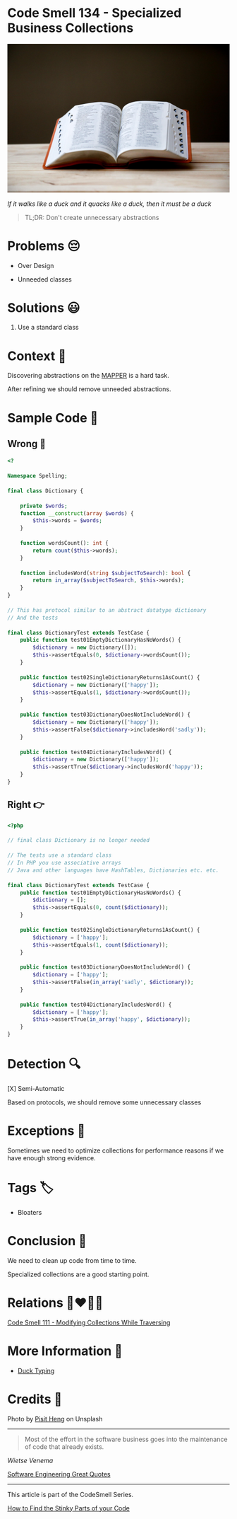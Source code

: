 # Code Smell 134 - Specialized Business Collections

![Code Smell 134 - Specialized Business Collections](Code%20Smell%20134%20-%20Specialized%20Business%20Collections.jpg)

*If it walks like a duck and it quacks like a duck, then it must be a duck*

> TL;DR: Don't create unnecessary abstractions

# Problems 😔 

- Over Design

- Unneeded classes

# Solutions 😃

1. Use a standard class

# Context 💬

Discovering abstractions on the [MAPPER](https://github.com/mcsee/Software-Design-Articles/tree/main/Articles/Theory/What%20is%20(wrong%20with)%20software/readme.md) is a hard task.

After refining we should remove unneeded abstractions.

# Sample Code 📖

## Wrong 🚫

<!-- [Gist Url](https://gist.github.com/mcsee/6e4e3684bbb29379a6bf30f4a00a2c7f) -->

```php
<?

Namespace Spelling;

final class Dictionary {

    private $words;
    function __construct(array $words) {
        $this->words = $words;
    }

    function wordsCount(): int {
        return count($this->words);
    }

    function includesWord(string $subjectToSearch): bool {
        return in_array($subjectToSearch, $this->words);
    }
}

// This has protocol similar to an abstract datatype dictionary
// And the tests
  
final class DictionaryTest extends TestCase {
    public function test01EmptyDictionaryHasNoWords() {
        $dictionary = new Dictionary([]);
        $this->assertEquals(0, $dictionary->wordsCount());
    }

    public function test02SingleDictionaryReturns1AsCount() {        
        $dictionary = new Dictionary(['happy']);
        $this->assertEquals(1, $dictionary->wordsCount());
    }

    public function test03DictionaryDoesNotIncludeWord() {
        $dictionary = new Dictionary(['happy']);
        $this->assertFalse($dictionary->includesWord('sadly'));
    }

    public function test04DictionaryIncludesWord() {
        $dictionary = new Dictionary(['happy']);
        $this->assertTrue($dictionary->includesWord('happy'));
    }
}
```

## Right 👉

<!-- [Gist Url](https://gist.github.com/mcsee/2d15677ca73742cb2553aa4a098f3683) -->

```php
<?php

// final class Dictionary is no longer needed
    
// The tests use a standard class
// In PHP you use associative arrays
// Java and other languages have HashTables, Dictionaries etc. etc.

final class DictionaryTest extends TestCase {
    public function test01EmptyDictionaryHasNoWords() {
        $dictionary = [];
        $this->assertEquals(0, count($dictionary));
    }

    public function test02SingleDictionaryReturns1AsCount() {
        $dictionary = ['happy']; 
        $this->assertEquals(1, count($dictionary));
    }

    public function test03DictionaryDoesNotIncludeWord() {
        $dictionary = ['happy']; 
        $this->assertFalse(in_array('sadly', $dictionary));
    }

    public function test04DictionaryIncludesWord() {
        $dictionary = ['happy'];  
        $this->assertTrue(in_array('happy', $dictionary));
    }
}
```

# Detection 🔍

[X] Semi-Automatic 

Based on protocols, we should remove some unnecessary classes 

# Exceptions 🛑

Sometimes we need to optimize collections for performance reasons if we have enough strong evidence.

# Tags 🏷️

- Bloaters

# Conclusion 🏁

We need to clean up code from time to time.

Specialized collections are a good starting point.

# Relations 👩‍❤️‍💋‍👨

[Code Smell 111 - Modifying Collections While Traversing](https://github.com/mcsee/Software-Design-Articles/tree/main/Articles/Code%20Smells/Code%20Smell%20111%20-%20Modifying%20Collections%20While%20Traversing/readme.md)

# More Information 📕

- [Duck Typing](https://en.wikipedia.org/wiki/Duck_typing)

# Credits 🙏

Photo by [Pisit Heng](https://unsplash.com/@pisitheng) on Unsplash

* * *

> Most of the effort in the software business goes into the maintenance of code that already exists.

_Wietse Venema_
 
[Software Engineering Great Quotes](https://github.com/mcsee/Software-Design-Articles/tree/main/Articles/Quotes/Software%20Engineering%20Great%20Quotes/readme.md)

* * *

This article is part of the CodeSmell Series.

[How to Find the Stinky Parts of your Code](https://github.com/mcsee/Software-Design-Articles/tree/main/Articles/Code%20Smells/How%20to%20Find%20the%20Stinky%20parts%20of%20your%20Code/readme.md)